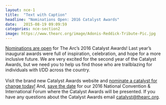 ```yaml
---
layout: nce-1
title:  "Text with Caption"
headline: "Nominations Open: 2016 Catalyst Awards"
date:   2015-08-19 09:09:59
categories: nce-section2
image: https://www.thearc.org/image/Adonis-Reddick-Tribute-Pic.jpg
---
```

<a href="https://www.conferenceabstracts.com/cfp2/login.asp?EventKey=OKNRNCEZ">Nominations are open</a> for The Arc’s 2016 Catalyst Awards! Last year’s inaugural awards were full of inspiration, celebration, and hope for a more inclusive future. We are very excited for the second year of the Catalyst Awards, but we need you to help us find those who are trailblazing for individuals with I/DD across the country. <br><br>Visit the brand new Catalyst Awards website and <a href="https://www.thearc.org/page.redir?target=http%3a%2f%2fcatalystawards.org%2f&srcid=38778&srctid=1&erid=8169735&trid=d32ff914-ddd2-4070-999a-210021c9bcbb">nominate a catalyst for change today!</a> And, <a href="https://www.thearc.org/page.redir?target=http%3a%2f%2fconvention.thearc.org%2f&srcid=38778&srctid=1&erid=8169735&trid=d32ff914-ddd2-4070-999a-210021c9bcbb">save the date</a> for our 2016 National Convention & International Forum where the Catalyst Awards will be presented. If you have any questions about the Catalyst Awards email <a href="mailto:catalyst@thearc.org">catalyst@thearc.org</a>.